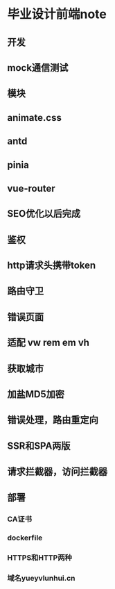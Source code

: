 # 毕业设计前端note

## 开发

## mock通信测试

## 模块

## animate.css

## antd

## pinia

## vue-router

## SEO优化以后完成

## 鉴权

## http请求头携带token

## 路由守卫

## 错误页面

## 适配   vw rem em vh

## 获取城市

## 加盐MD5加密

## 错误处理，路由重定向

## SSR和SPA两版

## 请求拦截器，访问拦截器

## 部署

### CA证书

### dockerfile

### HTTPS和HTTP两种

### 域名yueyvlunhui.cn
